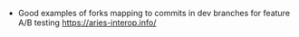 - Good examples of forks mapping to commits in dev branches for feature A/B testing https://aries-interop.info/
